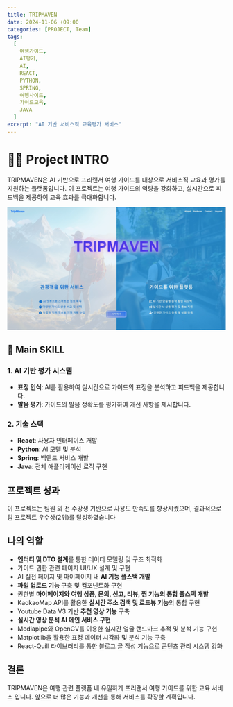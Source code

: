 ```yaml
---
title: TRIPMAVEN
date: 2024-11-06 +09:00
categories: [PROJECT, Team]
tags:
  [
    여행가이드,
    AI평가,
    AI,
    REACT,
    PYTHON,
    SPRING,
    여행사이트,
    가이드교육,
    JAVA
  ]
excerpt: "AI 기반 서비스직 교육평가 서비스"
---
```

# 🙋‍♀️ Project INTRO
TRIPMAVEN은 AI 기반으로 프리랜서 여행 가이드를 대상으로 서비스직 교육과 평가를 지원하는 플랫폼입니다. 이 프로젝트는 여행 가이드의 역량을 강화하고, 실시간으로 피드백을 제공하여 교육 효과를 극대화합니다.

![TripMavenLanding](/assets/img/TripMaven/TripMaven_Landing.png)

## 🚀 Main SKILL

### 1. AI 기반 평가 시스템
- **표정 인식**: AI를 활용하여 실시간으로 가이드의 표정을 분석하고 피드백을 제공합니다.
- **발음 평가**: 가이드의 발음 정확도를 평가하여 개선 사항을 제시합니다.

### 2. 기술 스택
- **React**: 사용자 인터페이스 개발
- **Python**: AI 모델 및 분석
- **Spring**: 백엔드 서비스 개발
- **Java**: 전체 애플리케이션 로직 구현

## 프로젝트 성과
이 프로젝트는 팀원 외 전 수강생 기반으로 사용도 만족도를 향상시켰으며, 결과적으로 팀 프로젝트 우수상(2위)를 달성하였습니다

## 나의 역할
- **엔터티 및 DTO 설계**를 통한 데이터 모델링 및 구조 최적화
- 가이드 권한 관련 페이지 UI/UX 설계 및 구현
- AI 실전 페이지 및 마이페이지 내 **AI 기능 풀스택 개발**
- **파일 업로드 기능** 구축 및 컴포넌트화 구현
- 권한별 **마이페이지와 여행 상품, 문의, 신고, 리뷰, 찜 기능의 통합 풀스택 개발**
- KaokaoMap API를 활용한 **실시간 주소 검색 및 로드뷰 기능**의 통합 구현
- Youtube Data V3 기반 **추천 영상 기능** 구축
- **실시간 영상 분석 AI 메인 서비스 구현**
- Mediapipe와 OpenCV를 이용한 실시간 얼굴 랜드마크 추적 및 분석 기능 구현
- Matplotlib을 활용한 표정 데이터 시각화 및 분석 기능 구축
- React-Quill 라이브러리를 통한 블로그 글 작성 기능으로 콘텐츠 관리 시스템 강화

## 결론
TRIPMAVEN은 여행 관련 플랫폼 내 유일하게 프리랜서 여행 가이드를 위한 교육 서비스 입니다. 앞으로 더 많은 기능과 개선을 통해 서비스를 확장할 계획입니다.